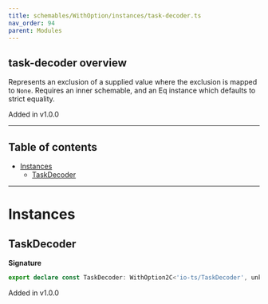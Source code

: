 ```yaml
---
title: schemables/WithOption/instances/task-decoder.ts
nav_order: 94
parent: Modules
---
```


## task-decoder overview

Represents an exclusion of a supplied value where the exclusion is mapped to `None`.
Requires an inner schemable, and an Eq instance which defaults to strict equality.

Added in v1.0.0

---

<h2 class="text-delta">Table of contents</h2>

- [Instances](#instances)
  - [TaskDecoder](#taskdecoder)

---

# Instances

## TaskDecoder

**Signature**

```ts
export declare const TaskDecoder: WithOption2C<'io-ts/TaskDecoder', unknown>
```

Added in v1.0.0
